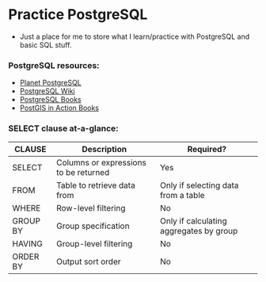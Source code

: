 # Practice PostgreSQL

* Just a place for me to store what I learn/practice with PostgreSQL and basic SQL stuff.

### PostgreSQL resources:

* [Planet PostgreSQL](http://planet.postgresql.org)
* [PostgreSQL Wiki](http://wiki.postgresql.org)
* [PostgreSQL Books](http://www.postgresql.org/docs/books/)
* [PostGIS in Action Books](http://www.postgis.us)

### SELECT clause at-a-glance:

CLAUSE | Description | Required?
--- | --- | ---
SELECT | Columns or expressions to be returned | Yes
FROM | Table to retrieve data from | Only if selecting data from a table
WHERE | Row-level filtering | No
GROUP BY | Group specification | Only if calculating aggregates by group
HAVING | Group-level filtering | No
ORDER BY | Output sort order | No
